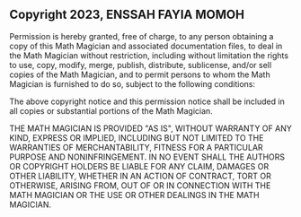 ## Copyright 2023, ENSSAH FAYIA MOMOH

Permission is hereby granted, free of charge, to any person obtaining a copy of this Math Magician and associated documentation files, to deal in the Math Magician without restriction, including without limitation the rights to use, copy, modify, merge, publish, distribute, sublicense, and/or sell copies of the Math Magician, and to permit persons to whom the Math Magician is furnished to do so, subject to the following conditions:

The above copyright notice and this permission notice shall be included in all copies or substantial portions of the Math Magician.

THE MATH MAGICIAN IS PROVIDED "AS IS", WITHOUT WARRANTY OF ANY KIND, EXPRESS OR IMPLIED, INCLUDING BUT NOT LIMITED TO THE WARRANTIES OF MERCHANTABILITY, FITNESS FOR A PARTICULAR PURPOSE AND NONINFRINGEMENT. IN NO EVENT SHALL THE AUTHORS OR COPYRIGHT HOLDERS BE LIABLE FOR ANY CLAIM, DAMAGES OR OTHER LIABILITY, WHETHER IN AN ACTION OF CONTRACT, TORT OR OTHERWISE, ARISING FROM, OUT OF OR IN CONNECTION WITH THE MATH MAGICIAN OR THE USE OR OTHER DEALINGS IN THE MATH MAGICIAN.